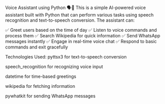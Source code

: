 Voice Assistant using Python 🗣️🤖
This is a simple AI-powered voice assistant built with Python that can perform various tasks using speech recognition and text-to-speech conversion. The assistant can:

✅ Greet users based on the time of day
✅ Listen to voice commands and process them
✅ Search Wikipedia for quick information
✅ Send WhatsApp messages instantly
✅ Engage in real-time voice chat
✅ Respond to basic commands and exit gracefully

Technologies Used:
pyttsx3 for text-to-speech conversion

speech_recognition for recognizing voice input

datetime for time-based greetings

wikipedia for fetching information

pywhatkit for sending WhatsApp messages


